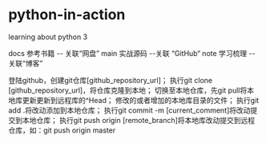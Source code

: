 # python-in-action
learning about python 3

docs   参考书籍   -- 关联“网盘”
main   实战源码   --关联 “GitHub“
note    学习梳理  --关联“博客”

登陆github，创建git仓库[github_repository_url]；
执行git clone [github_repository_url]，将仓库克隆到本地；
切换至本地仓库，先git pull将本地库更新更新到远程库的^Head；
修改的或者增加的本地库目录的文件；
执行git add .将改动添加到本地仓库；
执行git commit -m [current_comment]将改动提交到本地仓库；
执行git push origin [remote_branch]将本地库改动提交到远程仓库，如：git push origin master
